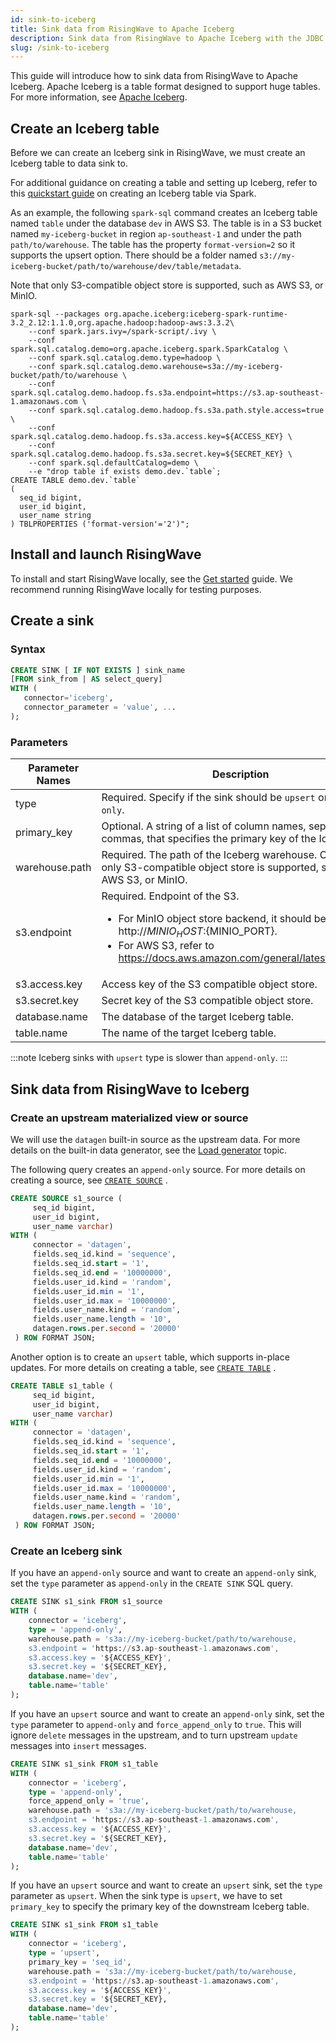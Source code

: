```yaml
---
id: sink-to-iceberg
title: Sink data from RisingWave to Apache Iceberg
description: Sink data from RisingWave to Apache Iceberg with the JDBC connector.
slug: /sink-to-iceberg
---
```


This guide will introduce how to sink data from RisingWave to Apache Iceberg. Apache Iceberg is a table format designed to support huge tables. For more information, see [Apache Iceberg](https://iceberg.apache.org).

## Create an Iceberg table

Before we can create an Iceberg sink in RisingWave, we must create an Iceberg table to data sink to.

For additional guidance on creating a table and setting up Iceberg, refer to this [quickstart guide](https://iceberg.apache.org/spark-quickstart/) on creating an Iceberg table via Spark.

As an example, the following `spark-sql` command creates an Iceberg table named `table` under the database `dev` in AWS S3. The table is in a S3 bucket named `my-iceberg-bucket` in region `ap-southeast-1` and under the path `path/to/warehouse`. The table has the property `format-version=2` so it supports the upsert option. There should be a folder named `s3://my-iceberg-bucket/path/to/warehouse/dev/table/metadata`. 

Note that only S3-compatible object store is supported, such as AWS S3, or MinIO.

```terminal
spark-sql --packages org.apache.iceberg:iceberg-spark-runtime-3.2_2.12:1.1.0,org.apache.hadoop:hadoop-aws:3.3.2\
    --conf spark.jars.ivy=/spark-script/.ivy \
    --conf spark.sql.catalog.demo=org.apache.iceberg.spark.SparkCatalog \
    --conf spark.sql.catalog.demo.type=hadoop \
    --conf spark.sql.catalog.demo.warehouse=s3a://my-iceberg-bucket/path/to/warehouse \
    --conf spark.sql.catalog.demo.hadoop.fs.s3a.endpoint=https://s3.ap-southeast-1.amazonaws.com \
    --conf spark.sql.catalog.demo.hadoop.fs.s3a.path.style.access=true \
    --conf spark.sql.catalog.demo.hadoop.fs.s3a.access.key=${ACCESS_KEY} \
    --conf spark.sql.catalog.demo.hadoop.fs.s3a.secret.key=${SECRET_KEY} \
    --conf spark.sql.defaultCatalog=demo \
    --e "drop table if exists demo.dev.`table`;
CREATE TABLE demo.dev.`table`
(
  seq_id bigint, 
  user_id bigint,
  user_name string
) TBLPROPERTIES ('format-version'='2')";
```

## Install and launch RisingWave

To install and start RisingWave locally, see the [Get started](/get-started.md) guide. We recommend running RisingWave locally for testing purposes.

## Create a sink

### Syntax

```sql
CREATE SINK [ IF NOT EXISTS ] sink_name
[FROM sink_from | AS select_query]
WITH (
   connector='iceberg',
   connector_parameter = 'value', ...
);
```

### Parameters

| Parameter Names | Description |
| --- | --- |
| type | Required. Specify if the sink should be `upsert` or `append-only`. | 
| primary_key | Optional. A string of a list of column names, separated by commas, that specifies the primary key of the Iceberg sink.  |
| warehouse.path | Required. The path of the Iceberg warehouse. Currently, only S3-compatible object store is supported, such as AWS S3, or MinIO. | 
| s3.endpoint | Required. Endpoint of the S3. <ul><li>For MinIO object store backend, it should be http://${MINIO_HOST}:${MINIO_PORT}. </li><li>For AWS S3, refer to https://docs.aws.amazon.com/general/latest/gr/s3.html </li></ul>|
| s3.access.key | Access key of the S3 compatible object store. | 
| s3.secret.key | Secret key of the S3 compatible object store. |
| database.name | The database of the target Iceberg table. |
| table.name | The name of the target Iceberg table. |

:::note
Iceberg sinks with `upsert` type is slower than `append-only`.
:::

## Sink data from RisingWave to Iceberg

### Create an upstream materialized view or source

We will use the `datagen` built-in source as the upstream data. For more details on the built-in data generator, see the [Load generator](../create-source/create-source-datagen.md) topic.

The following query creates an `append-only` source. For more details on creating a source, see [`CREATE SOURCE`](../sql/commands/sql-create-source.md) .

```sql
CREATE SOURCE s1_source (
     seq_id bigint, 
     user_id bigint,
     user_name varchar)
WITH (                    
     connector = 'datagen',
     fields.seq_id.kind = 'sequence',
     fields.seq_id.start = '1',
     fields.seq_id.end = '10000000',
     fields.user_id.kind = 'random',
     fields.user_id.min = '1',
     fields.user_id.max = '10000000',
     fields.user_name.kind = 'random',
     fields.user_name.length = '10',
     datagen.rows.per.second = '20000'
 ) ROW FORMAT JSON;
```

Another option is to create an `upsert` table, which supports in-place updates. For more details on creating a table, see [`CREATE TABLE`](../sql/commands/sql-create-table.md) .

```sql
CREATE TABLE s1_table (
     seq_id bigint, 
     user_id bigint,
     user_name varchar)
WITH (                    
     connector = 'datagen',
     fields.seq_id.kind = 'sequence',
     fields.seq_id.start = '1',
     fields.seq_id.end = '10000000',
     fields.user_id.kind = 'random',
     fields.user_id.min = '1',
     fields.user_id.max = '10000000',
     fields.user_name.kind = 'random',
     fields.user_name.length = '10',
     datagen.rows.per.second = '20000'
 ) ROW FORMAT JSON;
```

### Create an Iceberg sink

If you have an `append-only` source and want to create an `append-only` sink, set the `type` parameter as `append-only` in the `CREATE SINK` SQL query.

```sql
CREATE SINK s1_sink FROM s1_source
WITH (
    connector = 'iceberg',
    type = 'append-only',
    warehouse.path = 's3a://my-iceberg-bucket/path/to/warehouse,
    s3.endpoint = 'https://s3.ap-southeast-1.amazonaws.com',
    s3.access.key = '${ACCESS_KEY}',
    s3.secret.key = '${SECRET_KEY},
    database.name='dev',
    table.name='table'
);
```

If you have an `upsert` source and want to create an `append-only` sink, set the `type` parameter to `append-only` and `force_append_only` to `true`. This will ignore `delete` messages in the upstream, and to turn upstream `update` messages into `insert` messages.

```sql
CREATE SINK s1_sink FROM s1_table
WITH (
    connector = 'iceberg',
    type = 'append-only',
    force_append_only = 'true',
    warehouse.path = 's3a://my-iceberg-bucket/path/to/warehouse,
    s3.endpoint = 'https://s3.ap-southeast-1.amazonaws.com',
    s3.access.key = '${ACCESS_KEY}',
    s3.secret.key = '${SECRET_KEY},
    database.name='dev',
    table.name='table'
);
```

If you have an `upsert` source and want to create an `upsert` sink, set the `type` parameter as `upsert`. When the sink type is `upsert`, we have to set `primary_key` to specify the primary key of the downstream Iceberg table.

```sql
CREATE SINK s1_sink FROM s1_table
WITH (
    connector = 'iceberg',
    type = 'upsert',
    primary_key = 'seq_id',
    warehouse.path = 's3a://my-iceberg-bucket/path/to/warehouse,
    s3.endpoint = 'https://s3.ap-southeast-1.amazonaws.com',
    s3.access.key = '${ACCESS_KEY}',
    s3.secret.key = '${SECRET_KEY},
    database.name='dev',
    table.name='table'
);
```